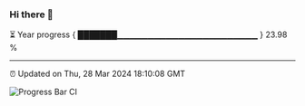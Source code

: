 ### Hi there 👋

⏳ Year progress { ███████▁▁▁▁▁▁▁▁▁▁▁▁▁▁▁▁▁▁▁▁▁▁▁ } 23.98 %

---

⏰ Updated on Thu, 28 Mar 2024 18:10:08 GMT

![Progress Bar CI](https://github.com/Shyam-Makwana/GitHub-Actions-Demo/workflows/Progress%20Bar%20CI/badge.svg)

